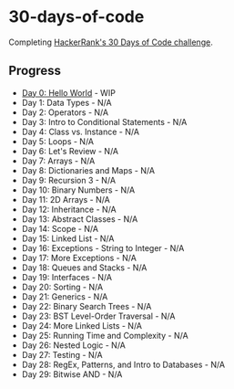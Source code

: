 # 30-days-of-code

Completing [HackerRank's 30 Days of Code challenge](https://www.hackerrank.com/domains/tutorials/30-days-of-code).

## Progress

- [Day 0: Hello World](./Days/00_HelloWorld.md) - WIP
- Day 1: Data Types - N/A
- Day 2: Operators - N/A
- Day 3: Intro to Conditional Statements - N/A
- Day 4: Class vs. Instance - N/A
- Day 5: Loops - N/A
- Day 6: Let's Review - N/A
- Day 7: Arrays - N/A
- Day 8: Dictionaries and Maps - N/A
- Day 9: Recursion 3 - N/A
- Day 10: Binary Numbers - N/A
- Day 11: 2D Arrays - N/A
- Day 12: Inheritance - N/A
- Day 13: Abstract Classes - N/A
- Day 14: Scope - N/A
- Day 15: Linked List - N/A
- Day 16: Exceptions - String to Integer - N/A
- Day 17: More Exceptions - N/A
- Day 18: Queues and Stacks - N/A
- Day 19: Interfaces - N/A
- Day 20: Sorting - N/A
- Day 21: Generics - N/A
- Day 22: Binary Search Trees - N/A
- Day 23: BST Level-Order Traversal - N/A
- Day 24: More Linked Lists - N/A
- Day 25: Running Time and Complexity - N/A
- Day 26: Nested Logic - N/A
- Day 27: Testing - N/A
- Day 28: RegEx, Patterns, and Intro to Databases - N/A
- Day 29: Bitwise AND - N/A
